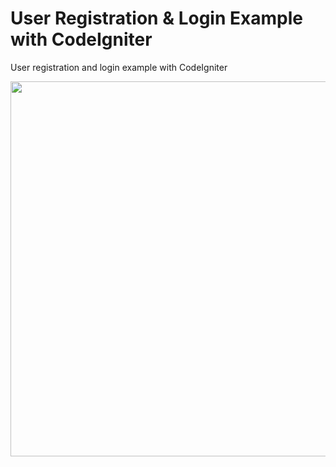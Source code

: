 # User Registration & Login Example with CodeIgniter
User registration and login example with CodeIgniter

<img src="https://user-images.githubusercontent.com/15716360/212478555-644fde3e-2175-476f-81f9-fc6e2a9c7fcb.gif" width="600">
